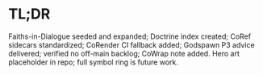 # TL;DR

Faiths-in-Dialogue seeded and expanded; Doctrine index created; CoRef sidecars standardized; CoRender CI fallback added; Godspawn P3 advice delivered; verified no off-main backlog; CoWrap note added. Hero art placeholder in repo; full symbol ring is future work.
